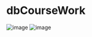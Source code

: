 # dbCourseWork
![image](https://user-images.githubusercontent.com/61249143/227474467-c81f444b-39c6-4e81-b792-47db1bfa7de3.png)
![image](https://user-images.githubusercontent.com/61249143/227474518-7c2e70a7-9a18-4e6a-8fcc-e0b9778fcd58.png)
